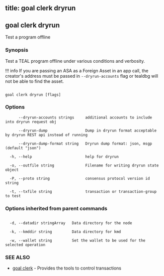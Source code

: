 title: goal clerk dryrun
---
## goal clerk dryrun



Test a program offline



### Synopsis



Test a TEAL program offline under various conditions and verbosity. 

!!! info If you are passing an ASA as a Foreign Asset in an app call, the creator's address must be passed in `--dryrun-accounts` flag or tealdbg will not be able to find the asset.



```

goal clerk dryrun [flags]

```



### Options



```
      --dryrun-accounts strings     additional accounts to include into dryrun request obj

      --dryrun-dump                 Dump in dryrun format acceptable by dryrun REST api instead of running

      --dryrun-dump-format string   Dryrun dump format: json, msgp (default "json")

  -h, --help                        help for dryrun

  -o, --outfile string              Filename for writing dryrun state object

  -P, --proto string                consensus protocol version id string

  -t, --txfile string               transaction or transaction-group to test

```



### Options inherited from parent commands



```

  -d, --datadir stringArray   Data directory for the node

  -k, --kmddir string         Data directory for kmd

  -w, --wallet string         Set the wallet to be used for the selected operation

```



### SEE ALSO



* [goal clerk](../../clerk/clerk/)	 - Provides the tools to control transactions 



